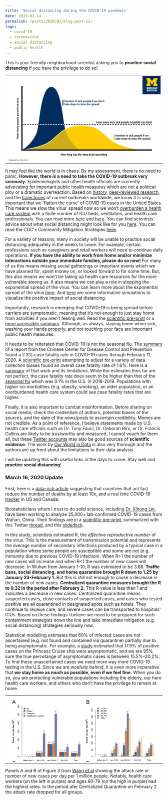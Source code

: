 ```yaml
---
title: 'Social distancing during the COVID-19 pandemic'
date: 2020-03-14
permalink: /posts/2020/03/blog-post-12/
tags:
  - covid-19
  - coronavirus
  - social distancing
  - public health
---
```


This is your friendly neighborhood scientist asking you to **practice social distancing** if you have the privilege to do so! 

<table align="center"><tr><td align="center" width="9999">
<img src="/images/Coronavirus_flattening_curve_1.jpg" align="center" width="600" alt="Project icon">
</td></tr></table>

It may feel like the world is in chaos. By my assessment, there is no need to panic. **However, there *is* a need to take the COVID-19 outbreak very seriously.** Epidemiologists and other health officials are currently advocating for important public health measures which are not a political ploy or a dramatic overreaction. Based on [history](https://www.pnas.org/content/104/18/7582), [peer-reviewed research](https://academic.oup.com/jtm/advance-article/doi/10.1093/jtm/taaa020/5735321), and the [trajectories](https://ourworldindata.org/grapher/covid-confirmed-cases-since-100th-case) of current outbreaks worldwide, we know it is very important that we ‘flatten the curve’ of COVID-19 cases in the United States. This means we slow the virus’ spread now so we won’t [overburden a health care system](https://www.statnews.com/2020/03/10/simple-math-alarming-answers-covid-19/) with a finite number of ICU beds, ventilators, and health care professionals. You can read more [here](https://healthblog.uofmhealth.org/wellness-prevention/flattening-curve-for-covid-19-what-does-it-mean-and-how-can-you-help) and [here](https://www.npr.org/sections/health-shots/2020/03/13/815502262/flattening-a-pandemics-curve-why-staying-home-now-can-save-lives). You can find scientists' advice about what social distancing might look like for you [here](https://www.theatlantic.com/family/archive/2020/03/coronavirus-what-does-social-distancing-mean/607927/). You can read the CDC's Community Mitigation Strategies [here](https://www.cdc.gov/coronavirus/2019-ncov/downloads/community-mitigation-strategy.pdf).  

For a variety of reasons, many in society will be unable to practice social distancing adequately in the weeks to come. For example, certain professions such as caregivers and retail workers will need to continue daily operations. **If you have the ability to work from home and/or minimize interactions outside your immediate families, please do so now!** For many of us this means missing social gatherings or important events which we have planned for, spent money on, or looked forward to for some time. But, this also means we won’t be taking up health care resources for the more vulnerable among us. It also means we can play a role in stopping the exponential spread of the virus. You can learn more about the exponential spread of the virus [here](https://www.youtube.com/watch?v=Kas0tIxDvrg&app=desktop). And  [here](https://www.washingtonpost.com/graphics/2020/world/corona-simulator/) are some informative simulations to visualize the positive impact of social distancing.

Importantly, research is emerging that COVID-19 is being spread before carriers are symptomatic, meaning that it’s not enough to just stay home from activities if you aren’t feeling well. Read the [scientific pre-print](https://www.medrxiv.org/content/10.1101/2020.03.05.20030502v1.full.pdf) or a [more accessible summary](https://www.sciencenews.org/article/coronavirus-most-contagious-before-during-first-week-symptoms). Although, as always, staying home when sick, washing your hands [properly](https://www.cdc.gov/handwashing/when-how-handwashing.html), and not touching your face are important public health measures.  

It needs to be reiterated that COVID-19 is not the seasonal flu. The [summary](https://jamanetwork.com/journals/jama/fullarticle/2762130) of a report from the Chinese Center for Disease Control and Prevention found a 2.3% case fatality rate in COVID-19 cases through February 11, 2020. A [scientific pre-print](https://www.medrxiv.org/content/10.1101/2020.03.04.20031104v1.full.pdf) attempting to adjust for a variety of data collection biases found an overall case fatality rate of 1.6%. Here is a [summary](https://statmodeling.stat.columbia.edu/2020/03/07/coronavirus-age-specific-fatality-ratio-estimated-using-stan/) of that work and its limitations. While the estimates thus far are not perfect, the case fatality rate does seem to be higher than that of the [seasonal flu](https://www.cdc.gov/flu/about/burden/index.html) which was 0.1% in the U.S. in 2018-2019. Populations with higher co-morbidities (e.g. obesity, smoking), an older population, or an overburdened health care system could see case fatality rates that are higher.  

Finally, it is also important to combat misinformation. Before sharing on social media, check the credentials of authors, potential biases of the sources, and the date of the news/posts to ascertain credibility. Memes are not credible. As a point of reference, I believe statements made by U.S. health care officials such as Dr. Tony Fauci, Dr. Deborah Birx, or Dr. Francis Collins are likely to be trustworthy and measured. I cannot vouch for them all, but these [Twitter accounts](https://www.forbes.com/sites/abrambrown/2020/03/14/coronavirus-the-most-essential-people-on-twitter-to-follow-during-the-covid-19-outbreak/#233ccf9275f3) may also be good sources of **scientific evidence**. The work by [Our World in Data](https://ourworldindata.org/coronavirus) is also very thorough and the authors are up front about the limitations to their data analysis.  

I will be updating this with useful links in the days to come. Stay well and **practice social distancing**!

### March 16, 2020 Update  

First, here is a [data-rich article](https://medium.com/@tomaspueyo/coronavirus-act-today-or-people-will-die-f4d3d9cd99ca) suggesting that countries that act fast reduce the number of deaths by at least 10x, and a real time COVID-19 [tracker](https://coronavirus.1point3acres.com/#map) in US and Canada.

Biostatisticians whom I trust to do solid science, including [Dr. Xihong Lin](https://www.hsph.harvard.edu/xihong-lin/), have been working to analyze 25,000+ lab-confirmed COVID-19 cases from Wuhan, China. Their findings are in a [scientific pre-print](https://www.medrxiv.org/content/10.1101/2020.03.03.20030593v1), summarized with this Twitter [thread](https://twitter.com/XihongLin/status/1236075174069440512), and this [slidedeck](https://drive.google.com/file/d/14tGJF9tdv4osPhY1-fswLcSlWZJ9zx45/view). 

In this study, scientists estimated R, the *effective reproductive number* of the virus. This is the measurement of transmission potential and represents the average number of secondary infections produced by a typical case in a population where some people are susceptible and some are not (e.g. immunity due to previous COVID-19 infection). When R>1 the number of new cases will increase and when R<1 the number of new cases will decrease. In Wuhan from January 1-10, R was estimated to be 3.88. **Traffic bans, social distancing, and home quarantine brought R down to 1.25 by January 23-February 1.** But this is still not enough to cause a decrease in the number of new cases. **Centralized quarantine measures brought the R to 0.32 in the period after February 2.** This R value is less than 1 and indicates a decrease in new cases. Centralized quarantine means suspected cases, close contacts of suspected cases, and cases who tested positive are all quarantined in designated spots such as hotels. They continue to receive care, and severe cases can be transported to hospitals' ICUs. Based on these findings I believe we need to be prepared for such containment strategies down the line and take immediate mitigation (e.g. social distancing) strategies seriously now.

Statistical modelling estimates that 60% of infected cases are not ascertained (e.g. not found and contained via quarantine) partially due to being asymptomatic. For example, a [study](https://www.medrxiv.org/content/10.1101/2020.02.20.20025866v2) estimated that 17.9% of positive cases on the Princess Cruise ship were asymptomatic, and we are 95% sure the true percetange of asymptomatic cases is between 15.5%–20.2%. To find these unascertained cases we need more way more COVID-19 testing in the U.S. Since we are woefully behind, it is even more imperative that **we stay home as much as possible, even if we feel fine.** When you do so, you are protecting vulnerable populations including the elderly, our hero health care workers, and others who don't have the privilege to remain at home. 

<table align="center"><tr><td align="center" width="9999">
<img src="/images/Figure3.jpg" align="center" width="600" alt="Peak in affected over  time">
</td></tr></table>

Panels A and B of Figure 3 from [Wang et al](https://www.medrxiv.org/content/10.1101/2020.03.03.20030593v1.full.pdf+html) showing the attack rate or number of new cases per day per 1 million people. Notably, health care workers (on the left in purple) and ages 60-79 (on the high in purple) had the highest rates. In the period afer Centralized Quarantine on February 2 the attack rate dropped for all groups.  
